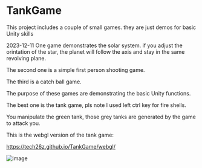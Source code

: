 # TankGame
This project includes a couple of small games. they are just demos for basic Unity skills

2023-12-11
One game demonstrates the solar system. if you adjust the orintation of the star, the 
planet will follow the axis and stay in the same revolving plane.

The second one is a simple first person shooting game.

The third is a catch ball game. 

The purpose of these games are demonstrating the basic Unity functions.

The best one is the tank game, pls note I used left ctrl key for fire shells. 

You manipulate the green tank, those grey tanks are generated by the game to attack you.

This is the webgl version of the tank game:

https://tech26z.github.io/TankGame/webgl/

![image](.webgl/tankGame.png)


